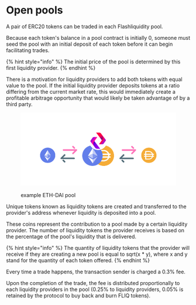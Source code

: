 # Open pools

A pair of ERC20 tokens can be traded in each Flashliquidity pool.&#x20;

Because each token's balance in a pool contract is initially 0, someone must seed the pool with an initial deposit of each token before it can begin facilitating trades.

{% hint style="info" %}
The initial price of the pool is determined by this first liquidity provider.&#x20;
{% endhint %}

There is a motivation for liquidity providers to add both tokens with equal value to the pool. If the initial liquidity provider deposits tokens at a ratio differing from the current market rate, this would immediately create a profitable arbitrage opportunity that would likely be taken advantage of by a third party.

<figure><img src="../.gitbook/assets/Copia di FlashLiquidity(3).png" alt=""><figcaption><p>example ETH-DAI pool</p></figcaption></figure>

Unique tokens known as liquidity tokens are created and transferred to the provider's address whenever liquidity is deposited into a pool.&#x20;

These coins represent the contribution to a pool made by a certain liquidity provider. The number of liquidity tokens the provider receives is based on the percentage of the pool's liquidity that is delivered.&#x20;

{% hint style="info" %}
The quantity of liquidity tokens that the provider will receive if they are creating a new pool is equal to sqrt(x \* y), where x and y stand for the quantity of each token offered.
{% endhint %}

Every time a trade happens, the transaction sender is charged a 0.3% fee.&#x20;

Upon the completion of the trade, the fee is distributed proportionally to each liquidity providers in the pool (0.25% to liquidity providers, 0.05% is retained by the protocol to buy back and burn FLIQ tokens).&#x20;
